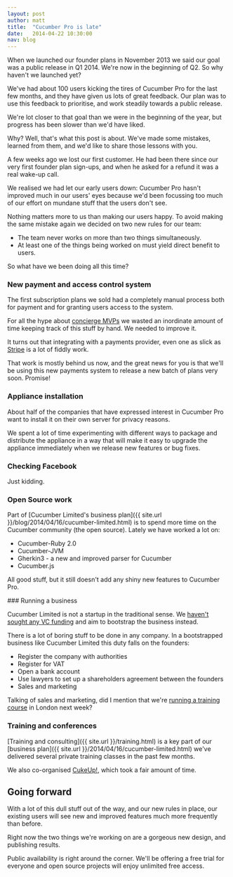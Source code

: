 ```yaml
---
layout: post
author: matt
title:  "Cucumber Pro is late"
date:   2014-04-22 10:30:00
nav: blog
---
```


When we launched our founder plans in November 2013 we said our goal was a
public release in Q1 2014. We're now in the beginning of Q2. So why haven't we
launched yet?

We've had about 100 users kicking the tires of Cucumber Pro for the last few
months, and they have given us lots of great feedback. Our plan was to use this
feedback to prioritise, and work steadily towards a public release.

We're lot closer to that goal than we were in the beginning of the year, but
progress has been slower than we'd have liked.

Why? Well, that's what this post is about. We've made some mistakes, learned
from them, and we'd like to share those lessons with you.

A few weeks ago we lost our first customer. He had been there since our very
first founder plan sign-ups, and when he asked for a refund it was a real
wake-up call.

We realised we had let our early users down: Cucumber Pro hasn't improved much
in our users' eyes because we'd been focussing too much of our effort on
mundane stuff that the users don't see.

Nothing matters more to us than making our users happy. To avoid making the
same mistake again we decided on two new rules for our team:

* The team never works on more than two things simultaneously.
* At least one of the things being worked on must yield direct benefit to users.

So what have we been doing all this time?

### New payment and access control system

The first subscription plans we sold had a completely manual process both for payment
and for granting users access to the system.

For all the hype about [concierge MVPs](http://ibuildmvps.com/blog/the-concierge-minimum-viable-product-maximizes-customer-learning) we wasted an inordinate amount of time keeping track of this stuff by hand. We needed to improve it.

It turns out that integrating with a payments provider, even one as slick as
[Stripe](https://stripe.com) is a lot of fiddly work.

That work is mostly behind us now, and the great news for you is that we'll be using this new payments system to release a new batch of plans very soon. Promise!

### Appliance installation

About half of the companies that have expressed interest in Cucumber Pro want
to install it on their own server for privacy reasons.

We spent a lot of time experimenting with different ways to package and distribute the
appliance in a way that will make it easy to upgrade the appliance immediately when
we release new features or bug fixes.

### Checking Facebook

Just kidding.

### Open Source work

Part of [Cucumber Limited's business plan]({{ site.url }}/blog/2014/04/16/cucumber-limited.html)
is to spend more time on the Cucumber community (the open source). Lately we have
worked a lot on:

* Cucumber-Ruby 2.0
* Cucumber-JVM
* Gherkin3 - a new and improved parser for Cucumber
* Cucumber.js

All good stuff, but it still doesn't add any shiny new features to Cucumber Pro.

### Running a business

Cucumber Limited is not a startup in the traditional sense. We [haven't sought
any VC
funding](http://modelviewculture.com/pieces/five-reasons-not-to-raise-venture-capital)
and aim to bootstrap the business instead.

There is a lot of boring stuff to be done in any company. In a bootstrapped
business like Cucumber Limited this duty falls on the founders:

* Register the company with authorities
* Register for VAT
* Open a bank account
* Use lawyers to set up a shareholders agreement between the founders
* Sales and marketing

Talking of sales and marketing, did I mention that we're [running a training
course](http://kickstartacademy.io/courses/bdd-kickstart) in London next week?

### Training and conferences

[Training and consulting]({{ site.url }}/training.html) is a key part of our
[business plan]({{ site.url }}/2014/04/16/cucumber-limited.html) we've
delivered several private training classes in the past few months.

We also co-organised [CukeUp!](https://cucumber.io/cukeup/), which took a fair
amount of time.

## Going forward

With a lot of this dull stuff out of the way, and our new rules in place, our
existing users will see new and improved features much more frequently than
before.

Right now the two things we're working on are a gorgeous new design, and
publishing results.

Public availability is right around the corner. We'll be offering a free trial
for everyone and open source projects will enjoy unlimited free access.
